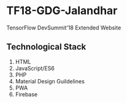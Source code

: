 # TF18-GDG-Jalandhar
TensorFlow DevSummit'18 Extended Website

## Technological Stack
1. HTML
1. JavaScript/ES6
1. PHP
1. Material Design Guildelines
1. PWA
1. Firebase
